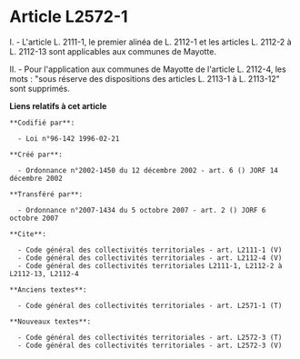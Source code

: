 # Article L2572-1

I. - L'article L. 2111-1, le premier alinéa de L. 2112-1 et les articles L. 2112-2 à L. 2112-13 sont applicables aux communes
de Mayotte.

II. - Pour l'application aux communes de Mayotte de l'article L. 2112-4, les mots : "sous réserve des dispositions des
articles L. 2113-1 à L. 2113-12" sont supprimés.

**Liens relatifs à cet article**

	**Codifié par**:

	  - Loi n°96-142 1996-02-21

	**Créé par**:

	  - Ordonnance n°2002-1450 du 12 décembre 2002 - art. 6 () JORF 14 décembre 2002

	**Transféré par**:

	  - Ordonnance n°2007-1434 du 5 octobre 2007 - art. 2 () JORF 6 octobre 2007

	**Cite**:

	  - Code général des collectivités territoriales - art. L2111-1 (V)
	  - Code général des collectivités territoriales - art. L2112-4 (V)
	  - Code général des collectivités territoriales L2111-1, L2112-2 à L2112-13, L2112-4

	**Anciens textes**:

	  - Code général des collectivités territoriales - art. L2571-1 (T)

	**Nouveaux textes**:

	  - Code général des collectivités territoriales - art. L2572-3 (T)
	  - Code général des collectivités territoriales - art. L2572-3 (V)
